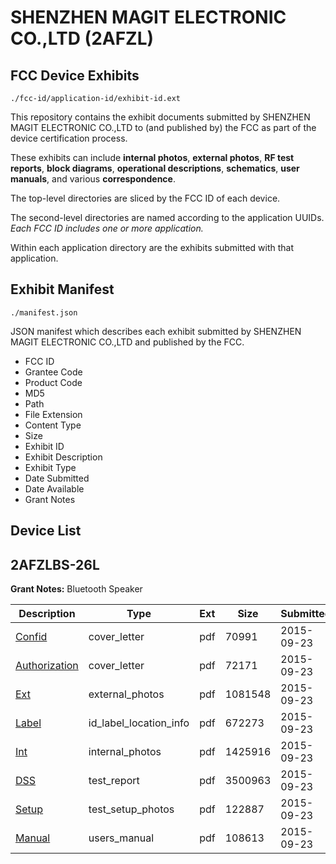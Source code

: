 # SHENZHEN MAGIT ELECTRONIC CO.,LTD (2AFZL)
## FCC Device Exhibits

```
./fcc-id/application-id/exhibit-id.ext
```

This repository contains the exhibit documents submitted by SHENZHEN MAGIT ELECTRONIC CO.,LTD to (and published by) the FCC as part of the device certification process.

These exhibits can include **internal photos**, **external photos**, **RF test reports**, **block diagrams**, **operational descriptions**, **schematics**, **user manuals**, and various **correspondence**.

The top-level directories are sliced by the FCC ID of each device.

The second-level directories are named according to the application UUIDs. *Each FCC ID includes one or more application.*

Within each application directory are the exhibits submitted with that application. 

## Exhibit Manifest

```
./manifest.json
```

JSON manifest which describes each exhibit submitted by SHENZHEN MAGIT ELECTRONIC CO.,LTD and published by the FCC.

- FCC ID
- Grantee Code
- Product Code
- MD5
- Path
- File Extension
- Content Type
- Size
- Exhibit ID
- Exhibit Description
- Exhibit Type
- Date Submitted
- Date Available
- Grant Notes

## Device List
## 2AFZLBS-26L
**Grant Notes:** Bluetooth Speaker

| Description | Type | Ext | Size | Submitted | Available |
| ----------- | ---- | --- | ---- | --------- | --------- |
| [Confid](2AFZLBS-26L/3fbb43592e8cfb883aa43979e2d0daa1/2759391.pdf) | cover_letter | pdf | 70991 | 2015-09-23 | 2015-10-19 |
| [Authorization](2AFZLBS-26L/3fbb43592e8cfb883aa43979e2d0daa1/2759394.pdf) | cover_letter | pdf | 72171 | 2015-09-23 | 2015-10-19 |
| [Ext](2AFZLBS-26L/3fbb43592e8cfb883aa43979e2d0daa1/2759390.pdf) | external_photos | pdf | 1081548 | 2015-09-23 | 2015-10-19 |
| [Label](2AFZLBS-26L/3fbb43592e8cfb883aa43979e2d0daa1/2759393.pdf) | id_label_location_info | pdf | 672273 | 2015-09-23 | 2015-10-19 |
| [Int](2AFZLBS-26L/3fbb43592e8cfb883aa43979e2d0daa1/2759392.pdf) | internal_photos | pdf | 1425916 | 2015-09-23 | 2015-10-19 |
| [DSS](2AFZLBS-26L/3fbb43592e8cfb883aa43979e2d0daa1/2759395.pdf) | test_report | pdf | 3500963 | 2015-09-23 | 2015-10-19 |
| [Setup](2AFZLBS-26L/3fbb43592e8cfb883aa43979e2d0daa1/2759389.pdf) | test_setup_photos | pdf | 122887 | 2015-09-23 | 2015-10-19 |
| [Manual](2AFZLBS-26L/3fbb43592e8cfb883aa43979e2d0daa1/2759396.pdf) | users_manual | pdf | 108613 | 2015-09-23 | 2015-10-19 |
